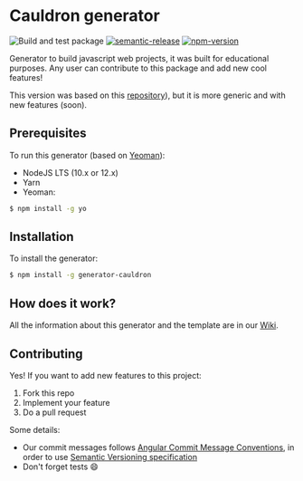 # Cauldron generator

![Build and test package](https://github.com/gpvidal/generator-cauldron/workflows/Build%20and%20test%20package/badge.svg)
[![semantic-release](https://img.shields.io/badge/%20%20%F0%9F%93%A6%F0%9F%9A%80-semantic--release-e10079.svg)](https://github.com/semantic-release/semantic-release)
[![npm-version](https://img.shields.io/npm/v/generator-cauldron?logo=npm)](https://www.npmjs.com/package/generator-cauldron)

Generator to build javascript web projects, it was built for educational purposes. Any user can contribute to this package and add new cool features!

This version was based on this [repository](https://github.com/IIC2513/generator-template)), but it is more generic and with new features (soon).

## Prerequisites

To run this generator (based on [Yeoman](https://yeoman.io/)):

* NodeJS LTS (10.x or 12.x)
* Yarn
* Yeoman:

```bash
$ npm install -g yo
```

## Installation

To install the generator:

```bash
$ npm install -g generator-cauldron
```

## How does it work?

All the information about this generator and the template are in our [Wiki](https://github.com/gpvidal/generator-cauldron/wiki).

## Contributing

Yes! If you want to add new features to this project:

1. Fork this repo
2. Implement your feature
3. Do a pull request

Some details:

* Our commit messages follows [Angular Commit Message Conventions](https://github.com/angular/angular.js/blob/master/DEVELOPERS.md#-git-commit-guidelines), in order to use [Semantic Versioning specification](https://semver.org/)
* Don't forget tests :smile:
